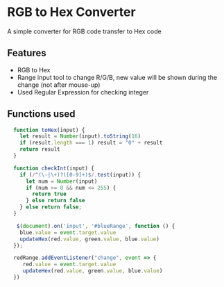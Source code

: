 # RGB to Hex Converter

A simple converter for RGB code transfer to Hex code

## Features

- RGB to Hex
- Range input tool to change R/G/B, new value will be shown during the change (not after mouse-up)
- Used Regular Expression for checking integer

## Functions used
``` js
  function toHex(input) {
    let result = Number(input).toString(16)
    if (result.length === 1) result = "0" + result
    return result
  }
```
``` js
  function checkInt(input) {
    if (/^(\-|\+)?([0-9]+)$/.test(input)) {
      let num = Number(input)
      if (num >= 0 && num <= 255) {
        return true
      } else return false
    } else return false;
  }

   $(document).on('input', '#blueRange', function () {
    blue.value = event.target.value
    updateHex(red.value, green.value, blue.value)
  });

  redRange.addEventListener("change", event => {
     red.value = event.target.value
     updateHex(red.value, green.value, blue.value)
  })
  ```